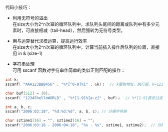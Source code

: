 代码小技巧：

* 利用无符号的溢出  
在size大小为2^n次幂的循环队列中，求队列头尾间的距离或队列中有多少元素时，可直接相减（tail-head），然后强转为无符号类型。 
* 用与运算替代求模运算，提高运行效率  
在size大小为2^n次幂的循环队列中，计算当前插入操作后队列的位置，直接用 in & (size-1)  

* 字符串处理  
可用 sscanf 函数对字符串作简单的类似正则匹配的操作：  
```c
int k;
sscanf( "AAA123BBB456" , "%*[^0-9]%i" , &k)；  // k要取地址，执行后，k=123

char buf[512] = {0};
sscanf( "12345helloWORLD" , "%*[1-9]%[a-z]" , buf)；  // %*[1-9]表示过滤掉数字1-9，然后取小写字符串给bug，buf 为 hello

int a, b, c;
sscanf("2006:03:18", "%d:%d:%d", a, b, c); // 分隔字符串

char sztime1[16] = "", sztime2[16] = "";
sscanf("2006:03:18 - 2006:04:18", "%s - %s", sztime1, sztime2);  // 分隔字符串
```
